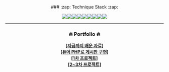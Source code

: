<!--
**sangheum1/sangheum1** is a ✨ _special_ ✨ repository because its `README.md` (this file) appears on your GitHub profile.

Here are some ideas to get you started:

- 🔭 I’m currently working on ...
- 🌱 I’m currently learning ...
- 👯 I’m looking to collaborate on ...
- 🤔 I’m looking for help with ...
- 💬 Ask me about ...
- 📫 How to reach me: ...
- 😄 Pronouns: ...
- ⚡ Fun fact: ...
-->
<div align="center">
### :zap: Technique Stack :zap:

<img src="https://img.shields.io/badge/Visual Studio Code-007ACC?style=flat-square&logo=Visual Studio Code&logoColor=white"/><img src="https://img.shields.io/badge/HTML5-E34F26?style=flat&logo=HTML5&logoColor=white" /><img src="https://img.shields.io/badge/CSS3-1572B6?style=flat&logo=CSS3&logoColor=white" /><img src="https://img.shields.io/badge/JavaScript-F7DF1E?style=flat&logo=JavaScript&logoColor=white" /><img src="https://img.shields.io/badge/Bootstrap-7952B3?style=flat&logo=Bootstrap&logoColor=white" /><img src="https://img.shields.io/badge/PHP-777BB4?style=flat-square&logo=php&logoColor=white"/><img src="https://img.shields.io/badge/Laravel-FF2D20?style=flat-square&logo=Laravel&logoColor=white"><img src="https://img.shields.io/badge/MariaDB-003545?style=flat&logo=MariaDB&logoColor=white" /><img src="https://img.shields.io/badge/Vue.js-4FC08D?style=flat-square&logo=vuedotjs&logoColor=white"/>

---

### :fire: Portfolio :fire:

<div>
<a href="https://github.com/sangheum1/PHPFULLSTACK" target="_blank"><strong>[지금까지 배운 자료]</strong></a>
</div>

<div>
<a href="https://github.com/sangheum1/mini_board" target="_blank"><strong>[퓨어 PHP로 게시판 구현]</strong></a>
</div>

<div>
<a href="https://github.com/PHP-506-4/PHP_1STPJ" target="_blank"><strong>[1차 프로젝트]</strong></a>
</div>

<div>
<a href="https://github.com/PHP-506-2nd-6/commanine" target="_blank"><strong>[2~3차 프로젝트]</strong></a>
</div>

</div>


